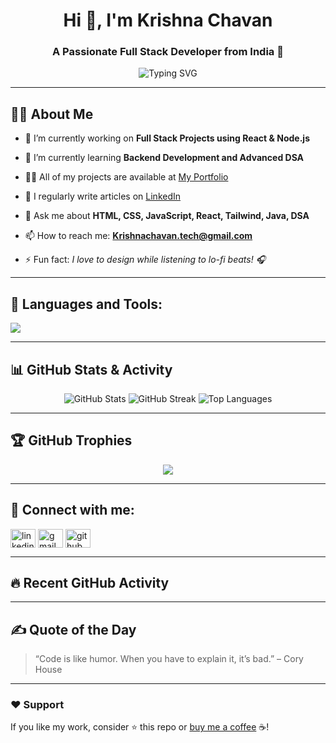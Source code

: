 <h1 align="center">Hi 👋, I'm Krishna Chavan</h1>
<h3 align="center">A Passionate Full Stack Developer from India 🚀</h3>

<p align="center">
  <img src="https://readme-typing-svg.herokuapp.com?font=Fira+Code&size=22&pause=1000&center=true&vCenter=true&width=435&lines=Full+Stack+Web+Developer;Frontend+%7C+React+%7C+Tailwind+Expert;DSA+Enthusiast+in+Java;Let's+build+something+awesome+%F0%9F%9A%80" alt="Typing SVG" />
</p>

---

## 🙋‍♂️ About Me

- 🔭 I’m currently working on **Full Stack Projects using React & Node.js**

- 🌱 I’m currently learning **Backend Development and Advanced DSA**

- 👨‍💻 All of my projects are available at [My Portfolio](https://your-portfolio-link.com)

- 📝 I regularly write articles on [LinkedIn](https://www.linkedin.com/in/krishnachavan1930)

- 💬 Ask me about **HTML, CSS, JavaScript, React, Tailwind, Java, DSA**

- 📫 How to reach me: **Krishnachavan.tech@gmail.com**

- ⚡ Fun fact: *I love to design while listening to lo-fi beats! 🎧*

---

## 🚀 Languages and Tools:

<p align="left">
  <img src="https://skillicons.dev/icons?i=html,css,js,react,nodejs,tailwind,java,figma,github,vscode,mysql,cpp" />
</p>

---

## 📊 GitHub Stats & Activity

<p align="center">
  <img src="https://github-readme-stats.vercel.app/api?username=KrishnaChavan1930&show_icons=true&theme=radical" alt="GitHub Stats" />
  <img src="https://github-readme-streak-stats.herokuapp.com?user=KrishnaChavan1930&theme=radical" alt="GitHub Streak" />
  <img src="https://github-readme-stats.vercel.app/api/top-langs/?username=KrishnaChavan1930&layout=compact&theme=radical" alt="Top Languages" />
</p>

---

## 🏆 GitHub Trophies

<p align="center">
  <img src="https://github-profile-trophy.vercel.app/?username=KrishnaChavan1930&theme=radical&no-frame=true&row=1&column=6" />
</p>

---

## 📱 Connect with me:

<p align="left">
  <a href="https://linkedin.com/in/krishnachavan1930" target="blank"><img align="center" src="https://cdn.jsdelivr.net/npm/simple-icons@v3/icons/linkedin.svg" alt="linkedin" height="30" width="40" /></a>
  <a href="mailto:Krishnachavan.tech@gmail.com"><img align="center" src="https://cdn.jsdelivr.net/npm/simple-icons@v3/icons/gmail.svg" alt="gmail" height="30" width="40" /></a>
  <a href="https://github.com/KrishnaChavan1930"><img align="center" src="https://cdn.jsdelivr.net/npm/simple-icons@v3/icons/github.svg" alt="github" height="30" width="40" /></a>
</p>

---

## 🔥 Recent GitHub Activity

<!--START_SECTION:activity-->
<!--END_SECTION:activity-->

---

## ✍️ Quote of the Day

> “Code is like humor. When you have to explain it, it’s bad.” – Cory House

---

### ❤️ Support

If you like my work, consider ⭐️ this repo or [buy me a coffee](https://www.buymeacoffee.com/) ☕!


